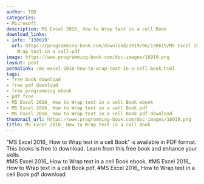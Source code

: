 ```yaml
---
author: TBD
categories:
- Microsoft
description: MS Excel 2016_ How to Wrap text in a cell Book
download_links:
- info: '130619'
  url: https://programming-book.com/download/2019/06/130619/MS Excel 2016_ How to
    Wrap text in a cell.pdf
image: https://www.programming-book.com/doc-images/16919.png
layout: post
permalink: /ms-excel-2016-how-to-wrap-text-in-a-cell-book.html
tags:
- free book download
- free pdf download
- free programming ebook
- pdf free
- MS Excel 2016_ How to Wrap text in a cell Book ebook
- MS Excel 2016_ How to Wrap text in a cell Book pdf
- MS Excel 2016_ How to Wrap text in a cell Book pdf download
thumbnail_url: https://www.programming-book.com/doc-images/16919.png
title: MS Excel 2016_ How to Wrap text in a cell Book
---
```


 
<div class="item-desc text-justify">
  "MS Excel 2016_ How to Wrap text in a cell Book" is available in PDF format. This books is free to download. Learn from this free book and enhance your skills.
  <br>
  #MS Excel 2016_ How to Wrap text in a cell Book ebook, #MS Excel 2016_ How to Wrap text in a cell Book pdf, #MS Excel 2016_ How to Wrap text in a cell Book pdf download
</div>